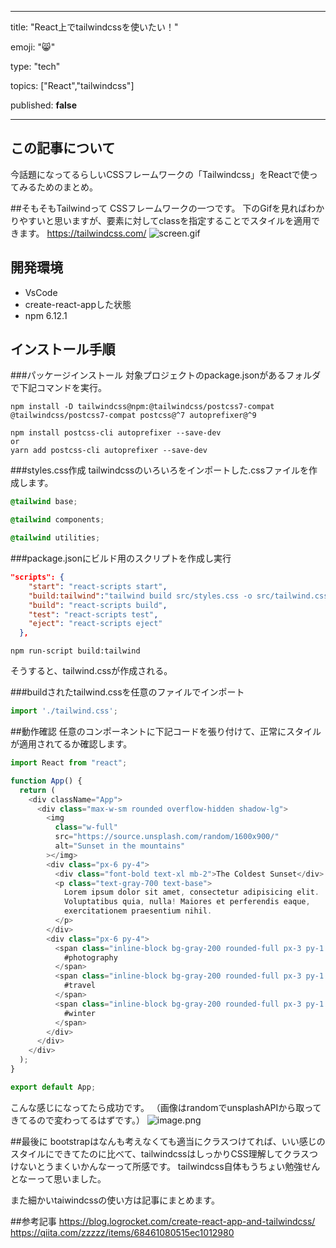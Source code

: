 ---

title: "React上でtailwindcssを使いたい！"

emoji: "😸" 

type: "tech" 

topics: ["React","tailwindcss"] 

published: **false** 

 ---



## この記事について

今話題になってるらしいCSSフレームワークの「Tailwindcss」をReactで使ってみるためのまとめ。

##そもそもTailwindって
CSSフレームワークの一つです。
下のGifを見ればわかりやすいと思いますが、要素に対してclassを指定することでスタイルを適用できます。
https://tailwindcss.com/
![screen.gif](https://qiita-image-store.s3.ap-northeast-1.amazonaws.com/0/502798/fc45e921-3a98-0de4-ae6f-3605445134e3.gif)

## 開発環境
- VsCode
- create-react-appした状態
- npm 6.12.1

## インストール手順
###パッケージインストール
対象プロジェクトのpackage.jsonがあるフォルダで下記コマンドを実行。

```
npm install -D tailwindcss@npm:@tailwindcss/postcss7-compat @tailwindcss/postcss7-compat postcss@^7 autoprefixer@^9
```

```
npm install postcss-cli autoprefixer --save-dev
or
yarn add postcss-cli autoprefixer --save-dev
```

###styles.css作成
tailwindcssのいろいろをインポートした.cssファイルを作成します。

```styles.css
@tailwind base;

@tailwind components;

@tailwind utilities;
```

###package.jsonにビルド用のスクリプトを作成し実行

```package.json
"scripts": {
    "start": "react-scripts start",
    "build:tailwind":"tailwind build src/styles.css -o src/tailwind.css",
    "build": "react-scripts build",
    "test": "react-scripts test",
    "eject": "react-scripts eject"
  },
```

```
npm run-script build:tailwind
```

そうすると、tailwind.cssが作成される。

###buildされたtailwind.cssを任意のファイルでインポート

```index.js
import './tailwind.css';
```

##動作確認
任意のコンポーネントに下記コードを張り付けて、正常にスタイルが適用されてるか確認します。

```App.js
import React from "react";

function App() {
  return (
    <div className="App">
      <div class="max-w-sm rounded overflow-hidden shadow-lg">
        <img
          class="w-full"
          src="https://source.unsplash.com/random/1600x900/"
          alt="Sunset in the mountains"
        ></img>
        <div class="px-6 py-4">
          <div class="font-bold text-xl mb-2">The Coldest Sunset</div>
          <p class="text-gray-700 text-base">
            Lorem ipsum dolor sit amet, consectetur adipisicing elit.
            Voluptatibus quia, nulla! Maiores et perferendis eaque,
            exercitationem praesentium nihil.
          </p>
        </div>
        <div class="px-6 py-4">
          <span class="inline-block bg-gray-200 rounded-full px-3 py-1 text-sm font-semibold text-gray-700 mr-2">
            #photography
          </span>
          <span class="inline-block bg-gray-200 rounded-full px-3 py-1 text-sm font-semibold text-gray-700 mr-2">
            #travel
          </span>
          <span class="inline-block bg-gray-200 rounded-full px-3 py-1 text-sm font-semibold text-gray-700">
            #winter
          </span>
        </div>
      </div>
    </div>
  );
}

export default App;
```

こんな感じになってたら成功です。
（画像はrandomでunsplashAPIから取ってきてるので変わってるはずです。）
![image.png](https://qiita-image-store.s3.ap-northeast-1.amazonaws.com/0/502798/61a3e193-9c4a-7e92-12c5-2a6cb657f4a1.png)

##最後に
bootstrapはなんも考えなくても適当にクラスつけてれば、いい感じのスタイルにできてたのに比べて、tailwindcssはしっかりCSS理解してクラスつけないとうまくいかんなーって所感です。
tailwindcss自体もうちょい勉強せんとなーって思いました。

また細かいtaiwindcssの使い方は記事にまとめます。

##参考記事
https://blog.logrocket.com/create-react-app-and-tailwindcss/
https://qiita.com/zzzzz/items/68461080515ec1012980